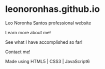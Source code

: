 # leonoronhas.github.io
Leo Noronha Santos professional website

Learn more about me!

See what I have accomplished so far!

Contact me!


Made using HTML5 | CSS3 | JavaScript6
